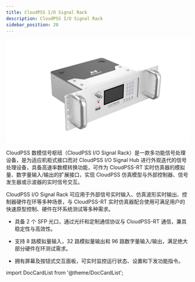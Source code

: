 ```yaml
---
title: CloudPSS I/O Signal Rack
description: CloudPSS I/O Signal Rack
sidebar_position: 20
---
```

![CloudPSS 数模信号枢纽（CloudPSS I/O Signal Rack） =x300](./rack.png "CloudPSS 数模信号枢纽（CloudPSS I/O Signal Rack）")  


CloudPSS 数模信号枢纽（CloudPSS I/O Signal Rack）是一款多功能信号处理设备，是为适应机柜式接口而对 CloudPSS I/O Signal Hub 进行外观迭代的信号处理设备，具备高速率数模转换功能，可作为 CloudPSS-RT 实时仿真器的模拟量、数字量输入/输出的扩展接口，实现 CloudPSS 仿真模型与外部控制器、信号发生器或示波器的实时信号交互。

CloudPSS I/O Signal Rack 可应用于外部信号实时输入、仿真波形实时输出、控制器硬件在环等多种场景，与 CloudPSS-RT 实时仿真器配合使用可满足用户的快速原型控制、硬件在环系统测试等多种需求。 

- 具备 2 个 SFP 光口，通过光纤和定制通信协议与 CloudPSS-RT 通信，兼具稳定性与高效性。 

- 支持 8 路模拟量输入，32 路模拟量输出和 96 路数字量输入/输出，满足绝大部分硬件在环测试需求。  

- 拥有屏幕及按钮式交互面板，可实时监控运行状态、设置和下发功能指令。  


import DocCardList from '@theme/DocCardList';

<DocCardList />